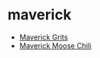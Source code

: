 # maverick

 * [Maverick Grits](../index/m/maverick-grits-102993.json)
 * [Maverick Moose Chili](../index/m/maverick-moose-chili.json)

